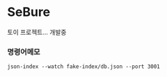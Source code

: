 # SeBure

토이 프로젝트... 개발중



### 명령어메모
```shell
json-index --watch fake-index/db.json --port 3001
```